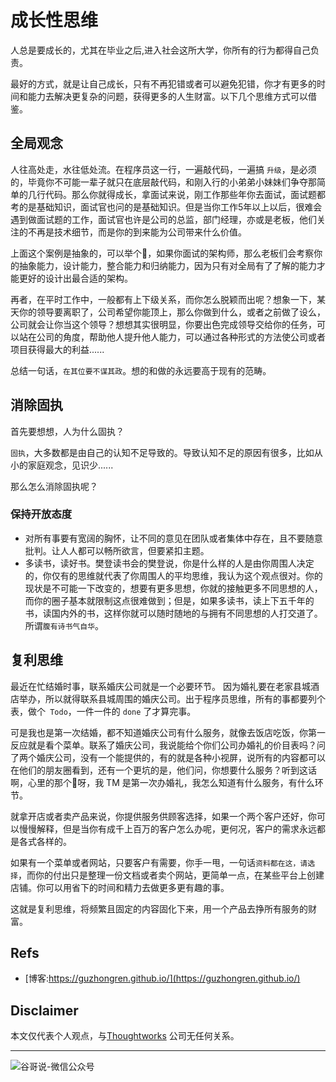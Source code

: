 # 成长性思维


人总是要成长的，尤其在毕业之后,进入社会这所大学，你所有的行为都得自己负责。

最好的方式，就是让自己成长，只有不再犯错或者可以避免犯错，你才有更多的时间和能力去解决更复杂的问题，获得更多的人生财富。以下几个思维方式可以借鉴。

## 全局观念

人往高处走，水往低处流。在程序员这一行，一遍敲代码，一遍搞 `升级`，是必须的，毕竟你不可能一辈子就只在底层敲代码，和刚入行的小弟弟小妹妹们争夺那简单的几行代码。那么你就得成长，拿面试来说，刚工作那些年你去面试，面试题都考的是基础知识，面试官也问的是基础知识。但是当你工作5年以上以后，很难会遇到做面试题的工作，面试官也许是公司的总监，部门经理，亦或是老板，他们关注的不再是技术细节，而是你的到来能为公司带来什么价值。

上面这个案例是抽象的，可以举个🌰，如果你面试的架构师，那么老板们会考察你的抽象能力，设计能力，整合能力和归纳能力，因为只有对全局有了了解的能力才能更好的设计出最合适的架构。


再者，在平时工作中，一般都有上下级关系，而你怎么脱颖而出呢？想象一下，某天你的领导要离职了，公司希望你能顶上，那么你做到什么，或者之前做了设么，公司就会让你当这个领导？想想其实很明显，你要出色完成领导交给你的任务，可以站在公司的角度，帮助他人提升他人能力，可以通过各种形式的方法使公司或者项目获得最大的利益......

总结一句话，`在其位要不谋其政`。想的和做的永远要高于现有的范畴。

## 消除固执

首先要想想，人为什么固执？

`固执`，大多数都是由自己的认知不足导致的。导致认知不足的原因有很多，比如从小的家庭观念，见识少...... 

那么怎么消除固执呢？

### 保持开放态度

- 对所有事要有宽阔的胸怀，让不同的意见在团队或者集体中存在，且不要随意批判。让人人都可以畅所欲言，但要紧扣主题。
- 多读书，读好书。樊登读书会的樊登说，你是什么样的人是由你周围人决定的，你仅有的思维就代表了你周围人的平均思维，我认为这个观点很对。你的现状是不可能一下改变的，想要有更多思想，你就的接触更多不同思想的人，而你的圈子基本就限制这点很难做到；但是，如果多读书，读上下五千年的书，读国内外的书，这样你就可以随时随地的与拥有不同思想的人打交道了。所谓`腹有诗书气自华`。

## 复利思维

最近在忙结婚时事，联系婚庆公司就是一个必要环节。 因为婚礼要在老家县城酒店举办，所以就得联系县城周围的婚庆公司。出于程序员思维，所有的事都要列个表，做个` Todo`，一件一件的 `done` 了才算完事。

可是我也是第一次结婚，都不知道婚庆公司有什么服务，就像去饭店吃饭，你第一反应就是看个菜单。联系了婚庆公司，我说能给个你们公司办婚礼的价目表吗？问了两个婚庆公司，没有一个能提供的，有的就是各种小视屏，说所有的内容都可以在他们的朋友圈看到，还有一个更坑的是，他们问，你想要什么服务？听到这话啊，心里的那个🐎呀，我 TM 是第一次办婚礼，我怎么知道有什么服务，有什么环节。

就拿开店或者卖产品来说，你提供服务供顾客选择，如果一个两个客户还好，你可以慢慢解释，但是当你有成千上百万的客户怎么办呢，更何况，客户的需求永远都是各式各样的。

如果有一个菜单或者网站，只要客户有需要，你手一甩，一句话`资料都在这，请选择`，而你的付出只是整理一份文档或者卖个网站，更简单一点，在某些平台上创建店铺。你可以用省下的时间和精力去做更多更有趣的事。

这就是复利思维，将频繁且固定的内容固化下来，用一个产品去挣所有服务的财富。

## Refs

* [博客:https://guzhongren.github.io/](https://guzhongren.github.io/)


## Disclaimer

本文仅代表个人观点，与[Thoughtworks](https://www.Thoughtworks.com/) 公司无任何关系。

----
![谷哥说-微信公众号](https://cdn.jsdelivr.net/gh/guzhongren/data-hosting@master/20210819/扫码_搜索联合传播样式-白色版.ae9zxgscqcg.png)

